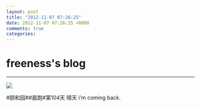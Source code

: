 ```yaml
---
layout: post
title: "2012-11-07 07:26:25"
date: 2012-11-07 07:26:25 +0800
comments: true
categories: 
---
```


# freeness's blog

----------

![](http://okqmqrbgo.bkt.clouddn.com/201211070726251.jpg)

>
\#颐和园\#\#晨跑\#第104天 晴天 i'm coming back.
